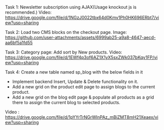 Task 1: Newsletter subscription using AJAX(Usage knockout js is recommended.)
Video: https://drive.google.com/file/d/1NGzJ0022tbx64d0Kmv1Ph0HK696ERbt7/view?usp=sharing

Task 2: Load two CMS blocks on the checkout page.
Image: https://github.com/user-attachments/assets/6999ab25-a9a8-4647-aecd-aa6bf5a1fd55

Task 3: Category page: Add sort by New products.
Video: https://drive.google.com/file/d/1EWf4p3of6AZ1X1yX5sxZWk037bKqv1FP/view?usp=sharing

Task 4: Create a new table named sp_blog with the below fields in it

- Implement backend Insert, Update & Delete functionality on it.
- Add a new grid on the product edit page to assign blogs to the current product.
- Add a new grid on the blog edit page & populate all products as a grid there to assign the current blog to selected products.

Video : https://drive.google.com/file/d/1pYYrTrNGrWInPAz_mBiZMT8mH21Xeaex/view?usp=sharing
